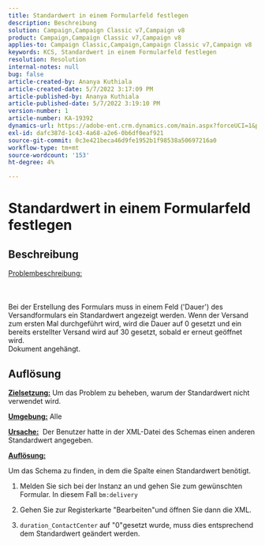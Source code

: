 ```yaml
---
title: Standardwert in einem Formularfeld festlegen
description: Beschreibung
solution: Campaign,Campaign Classic v7,Campaign v8
product: Campaign,Campaign Classic v7,Campaign v8
applies-to: Campaign Classic,Campaign,Campaign Classic v7,Campaign v8
keywords: KCS, Standardwert in einem Formularfeld festlegen
resolution: Resolution
internal-notes: null
bug: false
article-created-by: Ananya Kuthiala
article-created-date: 5/7/2022 3:17:09 PM
article-published-by: Ananya Kuthiala
article-published-date: 5/7/2022 3:19:10 PM
version-number: 1
article-number: KA-19392
dynamics-url: https://adobe-ent.crm.dynamics.com/main.aspx?forceUCI=1&pagetype=entityrecord&etn=knowledgearticle&id=ffdd6cc2-18ce-ec11-a7b5-0022480a8e40
exl-id: dafc387d-1c43-4a68-a2e6-0b6df0eaf921
source-git-commit: 0c3e421beca46d9fe1952b1f98538a50697216a0
workflow-type: tm+mt
source-wordcount: '153'
ht-degree: 4%

---
```


# Standardwert in einem Formularfeld festlegen

## Beschreibung

<u>Problembeschreibung:</u><br><br> <br><br>Bei der Erstellung des Formulars muss in einem Feld (&#39;Dauer&#39;) des Versandformulars ein Standardwert angezeigt werden. Wenn der Versand zum ersten Mal durchgeführt wird, wird die Dauer auf 0 gesetzt und ein bereits erstellter Versand wird auf 30 gesetzt, sobald er erneut geöffnet wird.
<br>Dokument angehängt.<br>

## Auflösung


<b><u>Zielsetzung:</u></b> Um das Problem zu beheben, warum der Standardwert nicht verwendet wird.

<b><u>Umgebung:</u></b> Alle

<b><u>Ursache:</u></b>  Der Benutzer hatte in der XML-Datei des Schemas einen anderen Standardwert angegeben.

<b><u>Auflösung:</u></b>

Um das Schema zu finden, in dem die Spalte einen Standardwert benötigt.

1. Melden Sie sich bei der Instanz an und gehen Sie zum gewünschten Formular. In diesem Fall `bm:delivery`

2. Gehen Sie zur Registerkarte &quot;Bearbeiten&quot;und öffnen Sie dann die XML.

3. `duration_ContactCenter` auf &quot;0&quot;gesetzt wurde, muss dies entsprechend dem Standardwert geändert werden.
